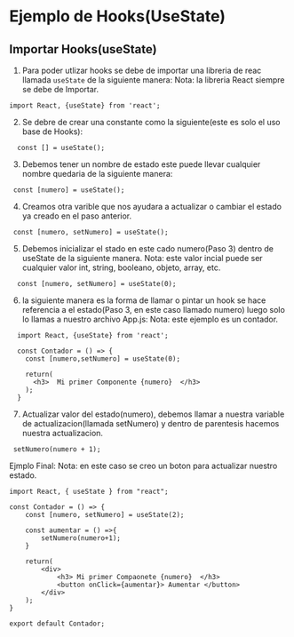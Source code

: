 # Ejemplo de Hooks(UseState)

## Importar Hooks(useState)

1. Para poder utlizar hooks se debe de importar una libreria de reac llamada `useState` de la siguiente manera:
   Nota: la libreria React siempre se debe de Importar.
```
import React, {useState} from 'react';
```

2. Se debre de crear una constante como la siguiente(este es solo el uso base de Hooks):
```
  const [] = useState();
```

 3. Debemos tener un nombre de estado este puede llevar cualquier nombre quedaria de la siguiente manera:
```
 const [numero] = useState();
```

 4. Creamos otra varible que nos ayudara a actualizar o cambiar el estado ya creado en el paso anterior.
```
 const [numero, setNumero] = useState();
```

 5. Debemos inicializar el stado en este cado numero(Paso 3) dentro de useState de la siguiente manera.
    Nota: este valor incial puede ser cualquier valor int, string, booleano, objeto, array, etc.
```
  const [numero, setNumero] = useState(0);
```

 6. la siguiente manera es la forma de llamar o pintar un hook se hace referencia a el estado(Paso 3, en este caso llamado numero) luego solo lo llamas a nuestro archivo App.js:
    Nota: este ejemplo es un contador.
```
  import React, {useState} from 'react';

  const Contador = () => {
    const [numero,setNumero] = useState(0);

    return(
      <h3>  Mi primer Componente {numero}  </h3>
    );
  }
```


7. Actualizar valor del estado(numero), debemos llamar a nuestra variable de actualizacion(llamada setNumero) y dentro de parentesis hacemos nuestra actualizacion.
```
 setNumero(numero + 1);
```
Ejmplo Final:
Nota: en este caso se creo un boton para actualizar nuestro estado.
```
import React, { useState } from "react";

const Contador = () => {
    const [numero, setNumero] = useState(2);

    const aumentar = () =>{
        setNumero(numero+1);
    }

    return(
        <div>
            <h3> Mi primer Compaonete {numero}  </h3>
            <button onClick={aumentar}> Aumentar </button>
        </div>
    );
}

export default Contador;
```
